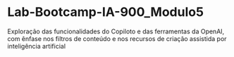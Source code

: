 # Lab-Bootcamp-IA-900_Modulo5
Exploração das funcionalidades do Copiloto e das ferramentas da OpenAI, com ênfase nos filtros de conteúdo e nos recursos de criação assistida por inteligência artificial
